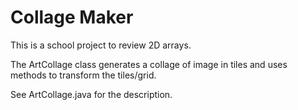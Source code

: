 # Collage Maker


This is a school project to review 2D arrays.

The ArtCollage class generates a collage of image in tiles and uses methods to transform the tiles/grid.

See ArtCollage.java for the description.